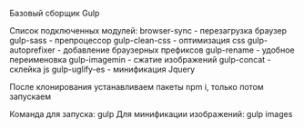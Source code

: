 Базовый сборщик Gulp

Список подключенных модулей:
browser-sync - перезагрузка браузер 
gulp-sass - препроцессор
gulp-clean-css - оптимизация css
gulp-autoprefixer - добавление браузерных префиксов
gulp-rename - удобное переименовка
gulp-imagemin - сжатие изображений
gulp-concat - склейка js 
gulp-uglify-es - минификация 
Jquery 

После клонирования устанавливаем пакеты npm i, только потом запускаем

Команда для запуска: gulp
Для минификации изображений: gulp images

